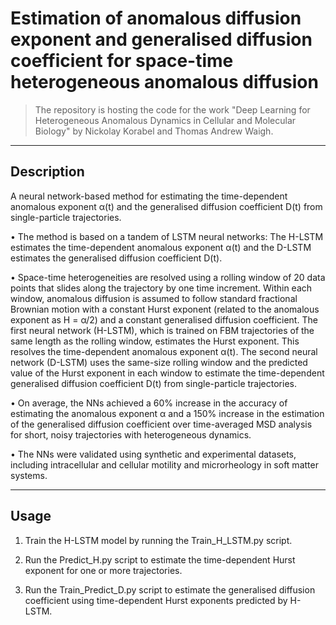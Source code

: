 # Estimation of anomalous diffusion exponent and generalised diffusion coefficient for space-time heterogeneous anomalous diffusion 

> The repository is hosting the code for the work "Deep Learning for Heterogeneous Anomalous Dynamics in Cellular and Molecular Biology" by Nickolay Korabel and Thomas Andrew Waigh.

---

## **Description**

A neural network-based method for estimating the time-dependent anomalous exponent α(t) and the generalised diffusion coefficient D(t) from single-particle trajectories.

• The method is based on a tandem of LSTM neural networks: The H-LSTM estimates the time-dependent anomalous exponent α(t) and the D-LSTM estimates the generalised diffusion coefficient D(t).

• Space-time heterogeneities are resolved using a rolling window of 20 data points that slides along the trajectory by one time increment. Within each window, anomalous diffusion is assumed to follow standard fractional Brownian motion with a constant Hurst exponent (related to the anomalous exponent as H = α/2) and a constant generalised diffusion coefficient. The first neural network (H-LSTM), which is trained on FBM trajectories of the same length as the rolling window, estimates the Hurst exponent. This resolves the time-dependent anomalous exponent α(t). The second neural network (D-LSTM) uses the same-size rolling window and the predicted value of the Hurst exponent in each window to estimate the time-dependent generalised diffusion coefficient D(t) from single-particle trajectories.
 
• On average, the NNs achieved a 60% increase in the accuracy of estimating the anomalous exponent α and a 150% increase in the estimation of the generalised diffusion coefficient over time-averaged MSD analysis for short, noisy trajectories with heterogeneous dynamics.
 
• The NNs were validated using synthetic and experimental datasets, including intracellular and cellular motility and microrheology in soft matter systems.

---

## **Usage**

1) Train the H-LSTM model by running the Train_H_LSTM.py script. 

2) Run the Predict_H.py script to estimate the time-dependent Hurst exponent for one or more trajectories.

3) Run the Train_Predict_D.py script to estimate the generalised diffusion coefficient using time-dependent Hurst exponents predicted by H-LSTM.

```
